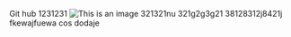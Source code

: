 Git hub 1231231
![This is an image](https://myoctocat.com/assets/images/base-octocat.svg)
321321nu
321g2g3g21
38128312j8421j
fkewajfuewa
cos dodaje
